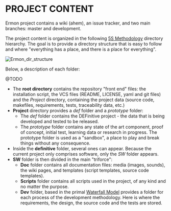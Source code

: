 PROJECT CONTENT
===============
Ermon project contains a wiki (ahem), an issue tracker, and two main branches: master and development.

The project content is organized in the following [5S Methodology](https://en.wikipedia.org/wiki/5S_(methodology)) directory hierarchy. The goal is to provide a directory structure that
is easy to follow and where "everything has a place, and there is a place for everything".

![Ermon_dir_structure](@TODO)

Below, a description of each folder:

@TODO
- The **root directory** contains the repository "front end" files: the installation script, the VCS files (README, LICENSE, yaml and git files)
and the *Project* directory, containing the project data (source code, makefiles, requirements, tests, traceability data, etc.)
- **Project** directory provides a *def* folder and a *prototype* folder:
    - The *def* folder contains the DEFinitive project - the data that is being developed and tested to be released.
    - The *prototype* folder contains any state of the art component, proof of concept, initial test, learning data or research in progress.
	The prototype folder is used as a "sandbox", a place to play and break things without any consequence.
- Inside the **definitive** folder, several ones can appear. Because the current project only comprises software, only the *SW* folder appears.
- **SW** folder is then divided in the main "triforce":
    - **Doc** folder contains all documentation files: media (images, sounds), the wiki pages, and templates (script templates, source code templates).
    - **Scripts** folder contains all scripts used in the project, of any kind and no matter the purpose.
    - **Dev** folder, based in the primal [Waterfall Model](https://en.wikipedia.org/wiki/Waterfall_model) provides a folder for each process of the development methodology.
    Here is where the requirements, the design, the source code and the tests are stored.
